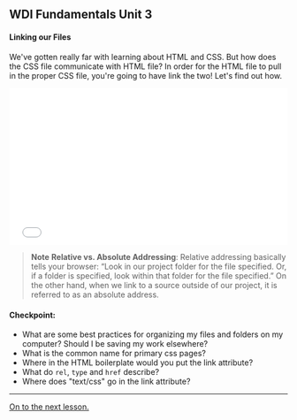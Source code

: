**WDI Fundamentals Unit 3**
---

#### Linking our Files

We've gotten really far with learning about HTML and CSS. But how does the CSS file communicate with HTML file? In order for the HTML file to pull in the proper CSS file, you're going to have link the two! Let's find out how.

<div class="wistia_responsive_padding" style="padding:56.25% 0 0 0;position:relative;"><div class="wistia_responsive_wrapper" style="height:100%;left:0;position:absolute;top:0;width:100%;"><iframe src="//fast.wistia.net/embed/iframe/6nenlcostv?seo=false&videoFoam=true" allowtransparency="true" frameborder="0" scrolling="no" class="wistia_embed" name="wistia_embed" allowfullscreen mozallowfullscreen webkitallowfullscreen oallowfullscreen msallowfullscreen width="100%" height="100%"></iframe></div></div>
<script src="//fast.wistia.net/assets/external/E-v1.js" async></script>


>**Note** **Relative vs. Absolute Addressing**: Relative addressing basically tells your browser: “Look in our project folder for the file specified. Or, if a folder is specified, look within that folder for the file specified.”
On the other hand, when we link to a source outside of our project, it is referred to as an absolute address.


#### Checkpoint:

* What are some best practices for organizing my files and folders on my computer? Should I be saving my work elsewhere?
* What is the common name for primary css pages?
* Where in the HTML boilerplate would you put the link attribute?
* What do `rel`, `type` and `href` describe?
* Where does "text/css" go in the link attribute?

---

[On to the next lesson.](08_exercise.md)
